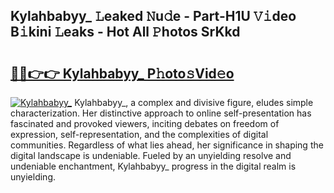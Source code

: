 ## Kylahbabyy_ 𝙻eaked 𝙽u𝚍e - Part-H1U 𝚅𝚒deo B𝚒kini 𝙻eaks - Hot All 𝙿hotos SrKkd

# <h2><a href="http://ld02rtp.urlbe.top/?page=Kylahbabyy_">🔗🔗👉👉 Kylahbabyy_ P𝚑oto𝚜Vid𝚎o</a></h2>

[![Kylahbabyy_](https://i.imgur.com/eBuTRDB.gif)](http://ld02rtp.urlbe.top/?page=Kylahbabyy_)
Kylahbabyy_, a complex and divisive figure, eludes simple characterization. Her distinctive approach to online self-presentation has fascinated and provoked viewers, inciting debates on freedom of expression, self-representation, and the complexities of digital communities. Regardless of what lies ahead, her significance in shaping the digital landscape is undeniable. Fueled by an unyielding resolve and undeniable enchantment, Kylahbabyy_ progress in the digital realm is unyielding.
